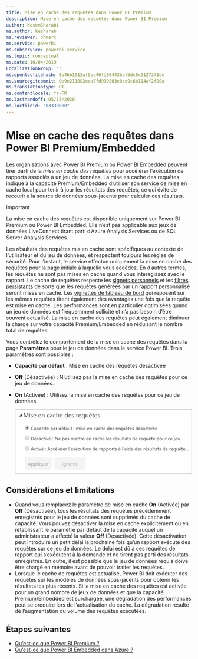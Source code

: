 ```yaml
---
title: Mise en cache des requêtes dans Power BI Premium
description: Mise en cache des requêtes dans Power BI Premium
author: KesemSharabi
ms.author: kesharab
ms.reviewer: bhmerc
ms.service: powerbi
ms.subservice: powerbi-service
ms.topic: conceptual
ms.date: 10/04/2019
LocalizationGroup: ''
ms.openlocfilehash: 0b46b1912af5ea46f100443bbf5dc0c0127371ee
ms.sourcegitcommit: 0e9e211082eca7fd939803e0cd9c6b114af2f90a
ms.translationtype: HT
ms.contentlocale: fr-FR
ms.lasthandoff: 05/13/2020
ms.locfileid: "83330080"
---
```

# <a name="query-caching-in-power-bi-premiumembedded"></a>Mise en cache des requêtes dans Power BI Premium/Embedded

Les organisations avec Power BI Premium ou Power BI Embedded peuvent tirer parti de la *mise en cache des requêtes* pour accélérer l’exécution de rapports associés à un jeu de données. La mise en cache des requêtes indique à la capacité Premium/Embedded d’utiliser son service de mise en cache local pour tenir à jour les résultats des requêtes, ce qui évite de recourir à la source de données sous-jacente pour calculer ces résultats.

> [!IMPORTANT]
> La mise en cache des requêtes est disponible uniquement sur Power BI Premium ou Power BI Embedded. Elle n’est pas applicable aux jeux de données LiveConnect tirant parti d’Azure Analysis Services ou de SQL Server Analysis Services.

Les résultats des requêtes mis en cache sont spécifiques au contexte de l’utilisateur et du jeu de données, et respectent toujours les règles de sécurité. Pour l’instant, le service effectue uniquement la mise en cache des requêtes pour la page initiale à laquelle vous accédez. En d’autres termes, les requêtes ne sont pas mises en cache quand vous interagissez avec le rapport. Le cache de requêtes respecte les [signets personnels](../consumer/end-user-bookmarks.md#personal-bookmarks) et les [filtres persistants](https://powerbi.microsoft.com/blog/announcing-persistent-filters-in-the-service/) de sorte que les requêtes générées par un rapport personnalisé seront mises en cache. Les [vignettes de tableau de bord](../create-reports/service-dashboard-tiles.md) qui reposent sur les mêmes requêtes tirent également des avantages une fois que la requête est mise en cache. Les performances sont en particulier optimisées quand un jeu de données est fréquemment sollicité et n’a pas besoin d’être souvent actualisé. La mise en cache des requêtes peut également diminuer la charge sur votre capacité Premium/Embedded en réduisant le nombre total de requêtes.

Vous contrôlez le comportement de la mise en cache des requêtes dans la page **Paramètres** pour le jeu de données dans le service Power BI. Trois paramètres sont possibles :

- **Capacité par défaut** : Mise en cache des requêtes désactivée
- **Off** (Désactivée) : N’utilisez pas la mise en cache des requêtes pour ce jeu de données.
- **On** (Activée) : Utilisez la mise en cache des requêtes pour ce jeu de données.

    ![Boîte de dialogue Mise en cache des requêtes](media/power-bi-query-caching/power-bi-query-3-options.png)

## <a name="considerations-and-limitations"></a>Considérations et limitations

- Quand vous remplacez le paramètre de mise en cache **On** (Activée) par **Off** (Désactivée), tous les résultats des requêtes précédemment enregistrés pour le jeu de données sont supprimés du cache de capacité. Vous pouvez désactiver la mise en cache explicitement ou en rétablissant le paramètre par défaut de la capacité auquel un administrateur a affecté la valeur **Off** (Désactivée). Cette désactivation peut introduire un petit délai la prochaine fois qu’un rapport exécute des requêtes sur ce jeu de données. Le délai est dû à ces requêtes de rapport qui s’exécutent à la demande et ne tirent pas parti des résultats enregistrés. En outre, il est possible que le jeu de données requis doive être chargé en mémoire avant de pouvoir traiter les requêtes.
- Lorsque le cache de requêtes est actualisé, Power BI doit exécuter des requêtes sur les modèles de données sous-jacents pour obtenir les résultats les plus récents. Si la mise en cache des requêtes est activée pour un grand nombre de jeux de données et que la capacité Premium/Embedded est surchargée, une dégradation des performances peut se produire lors de l’actualisation du cache. La dégradation résulte de l’augmentation du volume des requêtes exécutées.

## <a name="next-steps"></a>Étapes suivantes

* [Qu’est-ce que Power BI Premium ?](../admin/service-premium-what-is.md)
* [Qu’est-ce que Power BI Embedded dans Azure ?](../developer/embedded/azure-pbie-what-is-power-bi-embedded.md)
